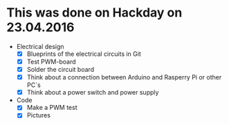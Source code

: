 # This was done on Hackday on 23.04.2016

* Electrical design
  - [x] Blueprints of the electrical circuits in Git
  - [x] Test PWM-board
  - [x] Solder the circuit board
  - [x] Think about a connection between Arduino and Rasperry Pi or other PC´s
  - [x] Think about a power switch and power supply

* Code
  - [x] Make a PWM test
  - [x] Pictures
